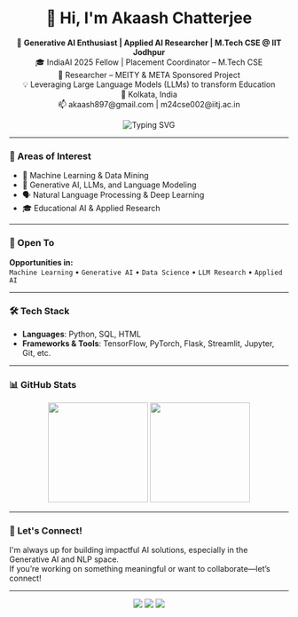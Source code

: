 <h1 align="center">👋 Hi, I'm Akaash Chatterjee</h1>

<p align="center">
🚀 <strong>Generative AI Enthusiast | Applied AI Researcher | M.Tech CSE @ IIT Jodhpur</strong><br/>
🎓 IndiaAI 2025 Fellow | Placement Coordinator – M.Tech CSE<br/>
🔬 Researcher – MEITY & META Sponsored Project<br/>
💡 Leveraging Large Language Models (LLMs) to transform Education<br/>
📍 Kolkata, India<br/>
📫 akaash897@gmail.com | m24cse002@iitj.ac.in
</p>

<p align="center">
  <img src="https://readme-typing-svg.demolab.com?font=Fira+Code&pause=1000&center=true&vCenter=true&multiline=true&width=600&height=60&lines=Generative+AI+%7C+NLP+%7C+LLMs+%7C+Research;Always+learning+%26+building+with+purpose!" alt="Typing SVG" />
</p>

---

### 🧠 Areas of Interest

- 🤖 Machine Learning & Data Mining  
- 🧬 Generative AI, LLMs, and Language Modeling  
- 🗣️ Natural Language Processing & Deep Learning  
- 🎓 Educational AI & Applied Research

---

### 💼 Open To

**Opportunities in:**  
`Machine Learning` • `Generative AI` • `Data Science` • `LLM Research` • `Applied AI`

---

### 🛠️ Tech Stack

- **Languages**: Python, SQL, HTML  
- **Frameworks & Tools**: TensorFlow, PyTorch, Flask, Streamlit, Jupyter, Git, etc.

---

### 📊 GitHub Stats

<p align="center">
  <img src="https://github-readme-stats.vercel.app/api?username=akaash897&show_icons=true&theme=radical" height="180" />
  <img src="https://github-readme-stats.vercel.app/api/top-langs/?username=akaash897&layout=compact&theme=radical" height="180" />
</p>

---

### 🤝 Let's Connect!

I'm always up for building impactful AI solutions, especially in the Generative AI and NLP space.  
If you’re working on something meaningful or want to collaborate—let’s connect!

---

<p align="center">
  <a href="mailto:akaash897@gmail.com"><img src="https://img.shields.io/badge/Gmail-D14836?style=for-the-badge&logo=gmail&logoColor=white" /></a>
  <a href="https://www.linkedin.com/in/akaash-chatterjee"><img src="https://img.shields.io/badge/LinkedIn-0077B5?style=for-the-badge&logo=linkedin&logoColor=white" /></a>
  <a href="https://github.com/akaash897"><img src="https://img.shields.io/badge/GitHub-181717?style=for-the-badge&logo=github&logoColor=white" /></a>
</p>
